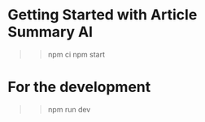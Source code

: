 # Getting Started with Article Summary AI

>> npm ci
>> npm start


# For the development
>> npm run dev
